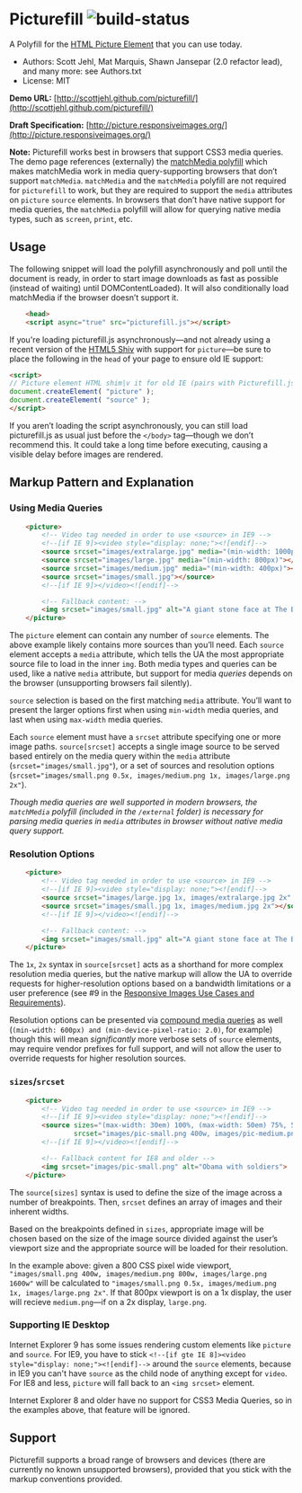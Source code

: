 
# Picturefill ![build-status](https://api.travis-ci.org/scottjehl/picturefill.svg)
A Polyfill for the [HTML Picture Element](http://picture.responsiveimages.org/) that you can use today.
* Authors: Scott Jehl, Mat Marquis, Shawn Jansepar (2.0 refactor lead), and many more: see Authors.txt
* License: MIT

**Demo URL:** [http://scottjehl.github.com/picturefill/](http://scottjehl.github.com/picturefill/)

**Draft Specification:** [http://picture.responsiveimages.org/](http://picture.responsiveimages.org/)

**Note:** Picturefill works best in browsers that support CSS3 media queries. The demo page references (externally) the [matchMedia polyfill](https://github.com/paulirish/matchMedia.js/) which makes matchMedia work in media query-supporting browsers that don’t support `matchMedia`. `matchMedia` and the `matchMedia` polyfill are not required for `picturefill` to work, but they are required to support the `media` attributes on `picture` `source` elements. In browsers that don’t have native support for media queries, the `matchMedia` polyfill will allow for querying native media types, such as `screen`, `print`, etc.

## Usage

The following snippet will load the polyfill asynchronously and poll until the document is ready, in order to start image downloads as fast as possible (instead of waiting) until DOMContentLoaded). It will also conditionally load matchMedia if the browser doesn’t support it.

```html
	<head>
	<script async="true" src="picturefill.js"></script>
```

If you're loading picturefill.js asynchronously—and not already using a recent version of the [HTML5 Shiv](https://github.com/aFarkas/html5shiv) with support for `picture`—be sure to place the following in the `head` of your page to ensure old IE support:

```html
<script>
// Picture element HTML shim|v it for old IE (pairs with Picturefill.js)
document.createElement( "picture" );
document.createElement( "source" );
</script>
```

If you aren’t loading the script asynchronously, you can still 
load picturefill.js as usual just before the `</body>` tag—though we don’t recommend this. It could take a long time
before executing, causing a visible delay before images are rendered.

## Markup Pattern and Explanation

### Using Media Queries

```html
	<picture>
		<!-- Video tag needed in order to use <source> in IE9 -->
		<!--[if IE 9]><video style="display: none;"><![endif]-->
		<source srcset="images/extralarge.jpg" media="(min-width: 1000px)"></source>
		<source srcset="images/large.jpg" media="(min-width: 800px)"></source>
		<source srcset="images/medium.jpg" media="(min-width: 400px)"></source>
		<source srcset="images/small.jpg"></source>
		<!--[if IE 9]></video><![endif]-->

		<!-- Fallback content: -->
		<img srcset="images/small.jpg" alt="A giant stone face at The Bayon temple in Angkor Thom, Cambodia">
	</picture>
```

The `picture` element can contain any number of `source` elements. The above example likely contains more sources than you’ll need. Each `source` element accepts a `media` attribute, which tells the UA the most appropriate source file to load in the inner `img`. Both media types and queries can be used, like a native `media` attribute, but support for media _queries_ depends on the browser (unsupporting browsers fail silently).

`source` selection is based on the first matching `media` attribute. You’ll want to present the larger options first when using `min-width` media queries, and last when using `max-width` media queries.

Each `source` element must have a `srcset` attribute specifying one or more image paths. `source[srcset]` accepts a single image source to be served based entirely on the media query within the `media` attribute (`srcset="images/small.jpg"`), or a set of sources and resolution options (`srcset="images/small.png 0.5x, images/medium.png 1x, images/large.png 2x"`).

_Though media queries are well supported in modern browsers, the `matchMedia` polyfill (included in the `/external` folder) is necessary for parsing media queries in `media` attributes in browser without native media query support._

### Resolution Options

```html
	<picture>
		<!-- Video tag needed in order to use <source> in IE9 -->
		<!--[if IE 9]><video style="display: none;"><![endif]-->
		<source srcset="images/large.jpg 1x, images/extralarge.jpg 2x" media="(min-width: 800px)"></source>
		<source srcset="images/small.jpg 1x, images/medium.jpg 2x"></source>
		<!--[if IE 9]></video><![endif]-->

		<!-- Fallback content: -->
		<img srcset="images/small.jpg" alt="A giant stone face at The Bayon temple in Angkor Thom, Cambodia">
	</picture>
```

The `1x`, `2x` syntax in `source[srcset]` acts as a shorthand for more complex resolution media queries, but the native markup will allow the UA to override requests for higher-resolution options based on a bandwidth limitations or a user preference (see #9 in the [Responsive Images Use Cases and Requirements](http://usecases.responsiveimages.org/#h2_requirements)).

Resolution options can be presented via [compound media queries](https://developer.mozilla.org/en-US/docs/CSS/Media_queries) as well (`(min-width: 600px) and (min-device-pixel-ratio: 2.0)`, for example) though this will mean _significantly_ more verbose sets of `source` elements, may require vendor prefixes for full support, and will not allow the user to override requests for higher resolution sources.

### `sizes`/`srcset`

```html
	<picture>
		<!-- Video tag needed in order to use <source> in IE9 -->
		<!--[if IE 9]><video style="display: none;"><![endif]-->
		<source sizes="(max-width: 30em) 100%, (max-width: 50em) 75%, 50%"
				srcset="images/pic-small.png 400w, images/pic-medium.png 800w, images/pic-large.png 1200w"></source>
		<!--[if IE 9]></video><![endif]-->

		<!-- Fallback content for IE8 and older -->
		<img srcset="images/pic-small.png" alt="Obama with soldiers">
	</picture>
```

The `source[sizes]` syntax is used to define the size of the image across a number of breakpoints. Then, `srcset` defines an array of images and their inherent widths.

Based on the breakpoints defined in `sizes`, appropriate image will be chosen based on the size of the image source divided against the user’s viewport size and the appropriate source will be loaded for their resolution.

In the example above: given a 800 CSS pixel wide viewport, `"images/small.png 400w, images/medium.png 800w, images/large.png 1600w"` will be calculated to `"images/small.png 0.5x, images/medium.png 1x, images/large.png 2x"`. If that 800px viewport is on a 1x display, the user will recieve `medium.png`—if on a 2x display, `large.png`.

### Supporting IE Desktop

Internet Explorer 9 has some issues rendering custom elements like `picture` and `source`.
For IE9, you have to stick `<!--[if gte IE 8]><video style="display: none;"><![endif]-->`
around the `source` elements, because in IE9 you can't have `source` as the child node of
anything except for `video`. For IE8 and less, `picture` will fall back to an `<img srcset>` element.

Internet Explorer 8 and older have no support for CSS3 Media Queries, so in the examples above, that feature will be ignored.

## Support

Picturefill supports a broad range of browsers and devices (there are currently no known unsupported browsers), provided that you stick with the markup conventions provided.

